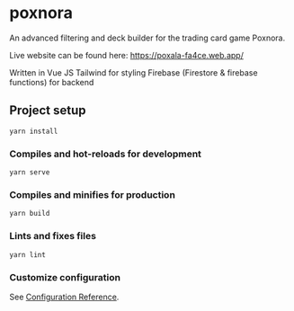 # poxnora

An advanced filtering and deck builder for the trading card game Poxnora.

Live website can be found here: https://poxala-fa4ce.web.app/

Written in Vue JS
Tailwind for styling
Firebase (Firestore & firebase functions) for backend




## Project setup
```
yarn install
```

### Compiles and hot-reloads for development
```
yarn serve
```

### Compiles and minifies for production
```
yarn build
```

### Lints and fixes files
```
yarn lint
```

### Customize configuration
See [Configuration Reference](https://cli.vuejs.org/config/).
